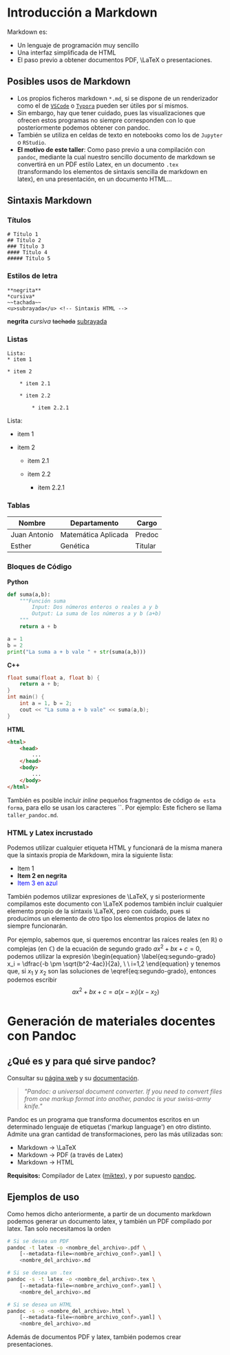 # Introducción a Markdown

Markdown es:

* Un lenguaje de programación muy sencillo
* Una interfaz simplificada de HTML
* El paso previo a obtener documentos PDF, \LaTeX o presentaciones.

## Posibles usos de Markdown

* Los propios ficheros markdown `*.md`, si se dispone de un renderizador como el de [`VSCode`](https://code.visualstudio.com/) o [`Typora`](https://typora.io/) pueden ser útiles por sí mismos.
* Sin embargo, hay que tener cuidado, pues las visualizaciones que ofrecen estos programas no siempre corresponden con lo que posteriormente podemos obtener con pandoc.
* También se utiliza en celdas de texto en notebooks como los de `Jupyter` o `RStudio`.
* **El motivo de este taller**: Como paso previo a una compilación con `pandoc`, mediante la cual nuestro sencillo documento de markdown se convertirá en un PDF estilo Latex, en un documento `.tex` (transformando los elementos de sintaxis sencilla de markdown en latex), en una presentación, en un documento HTML...

## Sintaxis Markdown

### Títulos
```
# Título 1
## Título 2
### Título 3
#### Título 4
##### Título 5
```

### Estilos de letra
```
**negrita**
*cursiva*
~~tachada~~
<u>subrayada</u> <!-- Sintaxis HTML -->
```

**negrita**
*cursiva*
~~tachada~~
<u>subrayada</u>



### Listas
```
Lista:
* item 1

* item 2

    * item 2.1

    * item 2.2

        * item 2.2.1
```



Lista:

* item 1

* item 2

    * item 2.1

    * item 2.2

        * item 2.2.1

### Tablas

| **Nombre**   | **Departamento**    | **Cargo** |
|--------------|---------------------|-----------|
| Juan Antonio | Matemática Aplicada | Predoc    |
| Esther       | Genética            | Titular   |



### Bloques de Código

**Python**
```python
def suma(a,b):
    """Función suma
        Input: Dos números enteros o reales a y b
        Output: La suma de los números a y b (a+b)
    """
    return a + b

a = 1
b = 2
print("La suma a + b vale " + str(suma(a,b)))
```

**C++**
```c++
float suma(float a, float b) {
    return a + b;
}
int main() {
    int a = 1, b = 2;
    cout << "La suma a + b vale" << suma(a,b);
}
```



**HTML**
```html
<html>
    <head>
        ...
    </head>
    <body>
        ...
    </body>
</html>
```

También es posible incluir *inline* pequeños fragmentos de código `de esta forma`, para ello se usan los caracteres \`\`. Por ejemplo: Este fichero se llama `taller_pandoc.md`.


### HTML y Latex incrustado

Podemos utilizar cualquier etiqueta HTML y funcionará de la misma manera que la sintaxis propia de Markdown, mira la siguiente lista:

<ul>
    <li>Item 1</li>
    <li><b>Item 2 en negrita</b></li>
    <li><spam style="color:blue;">Item 3 en azul</span></li>
</ul>



También podemos utilizar expresiones de \LaTeX, y si posteriormente compilamos este documento con \LaTeX podemos también incluir cualquier elemento propio de la sintaxis \LaTeX, pero con cuidado, pues si producimos un elemento de otro tipo los elementos propios de latex no siempre funcionarán. 

Por ejemplo, sabemos que, si queremos encontrar las raíces reales (en $\mathbb R$) o complejas (en $\mathbb C$) de la ecuación de segundo grado $ax^2 + bx + c = 0$, podemos utilizar la expresión
\begin{equation}
\label{eq:segundo-grado}
x_i = \dfrac{-b \pm \sqrt{b^2-4ac}}{2a}, \ \ i=1,2
\end{equation}
y tenemos que, si $x_1$ y $x_2$ son las soluciones de \eqref{eq:segundo-grado}, entonces podemos escribir
$$
ax^2 + bx + c = a(x-x_1)(x-x_2)
$$


# Generación de materiales docentes con Pandoc

## ¿Qué es y para qué sirve pandoc?

Consultar su [página web](https://www.pandoc.org/) y su [documentación](https://pandoc.org/MANUAL.html).

> *"Pandoc: a universal document converter. If you need to convert files from one markup format into another, pandoc is your swiss-army knife."*

Pandoc es un programa que transforma documentos escritos en un determinado lenguaje de etiquetas ('markup language') en otro distinto. Admite una gran cantidad de transformaciones, pero las más utilizadas son:

* Markdown $\rightarrow$ \LaTeX
* Markdown $\rightarrow$ PDF (a través de Latex)
* Markdown $\rightarrow$ HTML

**Requisitos:** Compilador de Latex ([miktex](https://miktex.org/)), y por supuesto [pandoc](https://pandoc.org/installing.html).

## Ejemplos de uso

Como hemos dicho anteriormente, a partir de un documento markdown podemos generar un documento latex, y también un PDF compilado por latex. Tan solo necesitamos la orden

```bash
# Si se desea un PDF
pandoc -t latex -o <nombre_del_archivo>.pdf \
    [--metadata-file=<nombre_archivo_conf>.yaml] \
    <nombre_del_archivo>.md

# Si se desea un .tex  
pandoc -s -t latex -o <nombre_del_archivo>.tex \
    [--metadata-file=<nombre_archivo_conf>.yaml] \
    <nombre_del_archivo>.md
```


```bash
# Si se desea un HTML
pandoc -s -o <nombre_del_archivo>.html \
    [--metadata-file=<nombre_archivo_conf>.yaml] \
    <nombre_del_archivo>.md
```

Además de documentos PDF y latex, también podemos crear presentaciones.